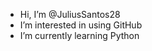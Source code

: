 - Hi, I’m @JuliusSantos28
- I’m interested in using GitHub
- I’m currently learning Python
<!---
JuliusSantos28/JuliusSantos28 is a ✨ special ✨ repository because its `README.md` (this file) appears on your GitHub profile.
You can click the Preview link to take a look at your changes.
--->
